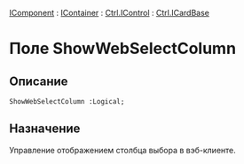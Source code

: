 ﻿---
Link: .Ctrl.ICardBase.@ShowWebSelectColumn
---

[IComponent](topic:Com.Custom.ComClasses.IComponent.Default) :
[IContainer](topic:Com.Custom.ComClasses.IContainer.Default) :
[Ctrl.IControl](topic:Com.Custom.ComClasses.Ctrl.IControl.Default) :
[Ctrl.ICardBase](Default)

# Поле ShowWebSelectColumn

## Описание

    ShowWebSelectColumn :Logical;

## Назначение

Управление отображением столбца выбора в вэб-клиенте.